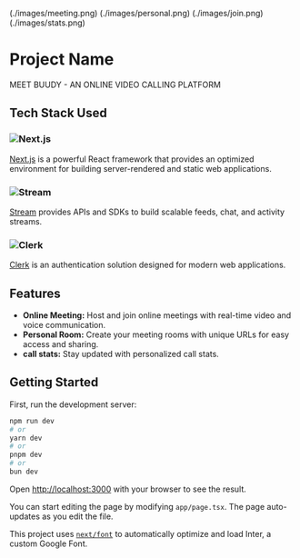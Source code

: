 
(./images/meeting.png)
(./images/personal.png)
(./images/join.png)
(./images/stats.png)


# Project Name

MEET BUUDY - AN ONLINE VIDEO CALLING PLATFORM

## Tech Stack Used

### ![Next.js](https://img.shields.io/badge/Next.js-000000?style=for-the-badge&logo=nextdotjs&logoColor=white)
[Next.js](https://nextjs.org/) is a powerful React framework that provides an optimized environment for building server-rendered and static web applications.


### ![Stream](https://img.shields.io/badge/Stream-009EF3?style=for-the-badge&logo=stream&logoColor=white)
[Stream](https://getstream.io/) provides APIs and SDKs to build scalable feeds, chat, and activity streams.


### ![Clerk](https://img.shields.io/badge/Clerk-3D4DB7?style=for-the-badge&logo=clerk&logoColor=white)
[Clerk](https://clerk.dev/) is an authentication solution designed for modern web applications.


## Features

- **Online Meeting:** Host and join online meetings with real-time video and voice communication.
- **Personal Room:** Create your meeting rooms with unique URLs for easy access and sharing.
- **call stats:** Stay updated with personalized call stats.

## Getting Started

First, run the development server:

```bash
npm run dev
# or
yarn dev
# or
pnpm dev
# or
bun dev
```

Open [http://localhost:3000](http://localhost:3000) with your browser to see the result.

You can start editing the page by modifying `app/page.tsx`. The page auto-updates as you edit the file.

This project uses [`next/font`](https://nextjs.org/docs/basic-features/font-optimization) to automatically optimize and load Inter, a custom Google Font.


